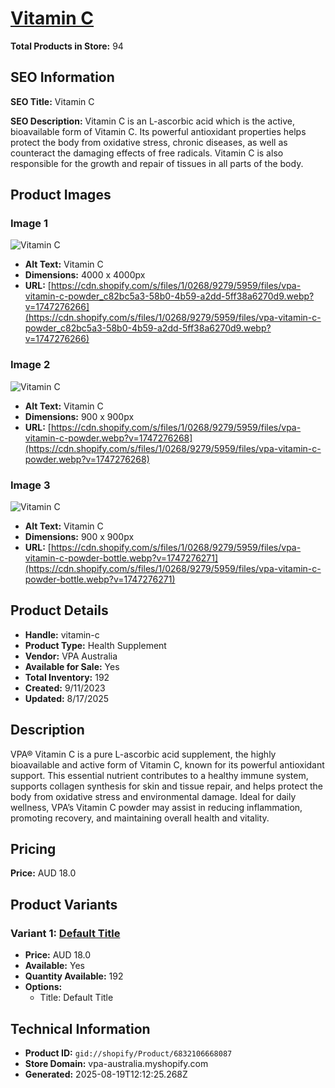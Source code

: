 # [Vitamin C](https://vpa-australia.myshopify.com/products/vitamin-c)

**Total Products in Store:** 94

## SEO Information

**SEO Title:** Vitamin C

**SEO Description:** Vitamin C is an L-ascorbic acid which is the active, bioavailable form of Vitamin C. Its powerful antioxidant properties helps protect the body from oxidative stress, chronic diseases, as well as counteract the damaging effects of free radicals. Vitamin C is also responsible for the growth and repair of tissues in all parts of the body.

## Product Images

### Image 1
![Vitamin C](https://cdn.shopify.com/s/files/1/0268/9279/5959/files/vpa-vitamin-c-powder_c82bc5a3-58b0-4b59-a2dd-5ff38a6270d9.webp?v=1747276266)

- **Alt Text:** Vitamin C
- **Dimensions:** 4000 x 4000px
- **URL:** [https://cdn.shopify.com/s/files/1/0268/9279/5959/files/vpa-vitamin-c-powder_c82bc5a3-58b0-4b59-a2dd-5ff38a6270d9.webp?v=1747276266](https://cdn.shopify.com/s/files/1/0268/9279/5959/files/vpa-vitamin-c-powder_c82bc5a3-58b0-4b59-a2dd-5ff38a6270d9.webp?v=1747276266)

### Image 2
![Vitamin C](https://cdn.shopify.com/s/files/1/0268/9279/5959/files/vpa-vitamin-c-powder.webp?v=1747276268)

- **Alt Text:** Vitamin C
- **Dimensions:** 900 x 900px
- **URL:** [https://cdn.shopify.com/s/files/1/0268/9279/5959/files/vpa-vitamin-c-powder.webp?v=1747276268](https://cdn.shopify.com/s/files/1/0268/9279/5959/files/vpa-vitamin-c-powder.webp?v=1747276268)

### Image 3
![Vitamin C](https://cdn.shopify.com/s/files/1/0268/9279/5959/files/vpa-vitamin-c-powder-bottle.webp?v=1747276271)

- **Alt Text:** Vitamin C
- **Dimensions:** 900 x 900px
- **URL:** [https://cdn.shopify.com/s/files/1/0268/9279/5959/files/vpa-vitamin-c-powder-bottle.webp?v=1747276271](https://cdn.shopify.com/s/files/1/0268/9279/5959/files/vpa-vitamin-c-powder-bottle.webp?v=1747276271)

## Product Details

- **Handle:** vitamin-c
- **Product Type:** Health Supplement
- **Vendor:** VPA Australia
- **Available for Sale:** Yes
- **Total Inventory:** 192
- **Created:** 9/11/2023
- **Updated:** 8/17/2025

## Description

VPA® Vitamin C is a pure L-ascorbic acid supplement, the highly bioavailable and active form of Vitamin C, known for its powerful antioxidant support. This essential nutrient contributes to a healthy immune system, supports collagen synthesis for skin and tissue repair, and helps protect the body from oxidative stress and environmental damage. Ideal for daily wellness, VPA’s Vitamin C powder may assist in reducing inflammation, promoting recovery, and maintaining overall health and vitality.

## Pricing

**Price:** AUD 18.0

## Product Variants

### Variant 1: [Default Title](https://vpa-australia.myshopify.com/products/vitamin-c)

- **Price:** AUD 18.0
- **Available:** Yes
- **Quantity Available:** 192
- **Options:**
  - Title: Default Title

## Technical Information

- **Product ID:** `gid://shopify/Product/6832106668087`
- **Store Domain:** vpa-australia.myshopify.com
- **Generated:** 2025-08-19T12:12:25.268Z

